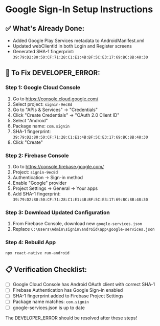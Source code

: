 # Google Sign-In Setup Instructions

## ✅ What's Already Done:
- Added Google Play Services metadata to AndroidManifest.xml
- Updated webClientId in both Login and Register screens
- Generated SHA-1 fingerprint: `39:79:D2:80:50:CF:71:28:C1:E1:4B:BF:5C:E3:17:69:BC:8B:48:30`

## 🚨 To Fix DEVELOPER_ERROR:

### Step 1: Google Cloud Console
1. Go to https://console.cloud.google.com/
2. Select project: `signin-9ec8d`
3. Go to "APIs & Services" → "Credentials"
4. Click "Create Credentials" → "OAuth 2.0 Client ID"
5. Select "Android"
6. Package name: `com.signin`
7. SHA-1 fingerprint: `39:79:D2:80:50:CF:71:28:C1:E1:4B:BF:5C:E3:17:69:BC:8B:48:30`
8. Click "Create"

### Step 2: Firebase Console
1. Go to https://console.firebase.google.com/
2. Project: `signin-9ec8d`
3. Authentication → Sign-in method
4. Enable "Google" provider
5. Project Settings → General → Your apps
6. Add SHA-1 fingerprint: `39:79:D2:80:50:CF:71:28:C1:E1:4B:BF:5C:E3:17:69:BC:8B:48:30`

### Step 3: Download Updated Configuration
1. From Firebase Console, download new `google-services.json`
2. Replace `C:\Users\Admin\signin\android\app\google-services.json`

### Step 4: Rebuild App
```bash
npx react-native run-android
```

## 📋 Verification Checklist:
- [ ] Google Cloud Console has Android OAuth client with correct SHA-1
- [ ] Firebase Authentication has Google Sign-in enabled
- [ ] SHA-1 fingerprint added to Firebase Project Settings
- [ ] Package name matches: `com.signin`
- [ ] google-services.json is up to date

The DEVELOPER_ERROR should be resolved after these steps!